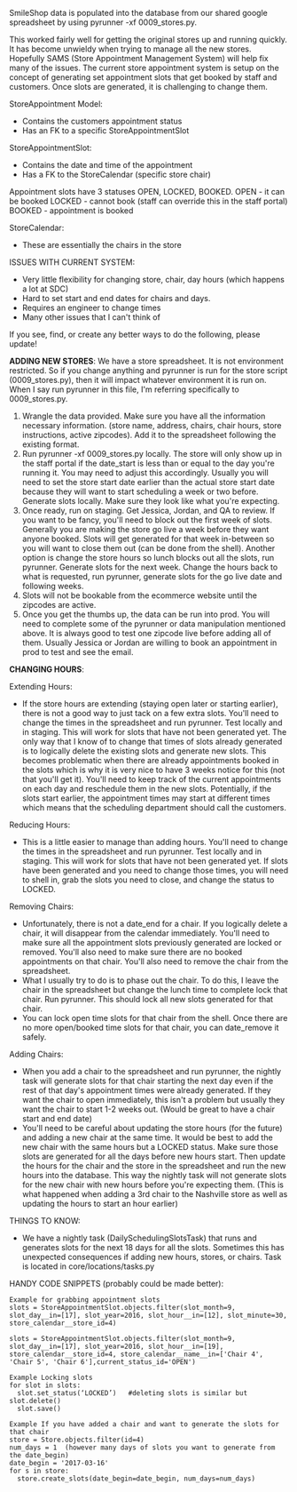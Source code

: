 SmileShop data is populated into the database from our shared google spreadsheet by using pyrunner -xf 0009_stores.py. 

This worked fairly well for getting the original stores up and running quickly. It has become unwieldy when trying to manage all the new stores. Hopefully SAMS (Store Appointment Management System) will help fix many of the issues. The current store appointment system is setup on the concept of generating set appointment slots that get booked by staff and customers. Once slots are generated, it is challenging to change them. 

StoreAppointment Model: 
* Contains the customers appointment status
* Has an FK to a specific StoreAppointmentSlot

StoreAppointmentSlot:
* Contains the date and time of the appointment
* Has a FK to the StoreCalendar (specific store chair)

Appointment slots have 3 statuses OPEN, LOCKED, BOOKED. 
OPEN - it can be booked 
LOCKED - cannot book (staff can override this in the staff portal) 
BOOKED - appointment is booked 

StoreCalendar:
* These are essentially the chairs in the store


ISSUES WITH CURRENT SYSTEM: 
* Very little flexibility for changing store, chair, day hours (which happens a lot at SDC)
* Hard to set start and end dates for chairs and days.
* Requires an engineer to change times
* Many other issues that I can't think of


If you see, find, or create any better ways to do the following, please update!

**ADDING NEW STORES**:
We have a store spreadsheet. It is not environment restricted. So if you change anything and pyrunner is run for the store script (0009_stores.py), then it will impact whatever environment it is run on. When I say run pyrunner in this file, I'm referring specifically to 0009_stores.py. 

1. Wrangle the data provided. Make sure you have all the information necessary information. (store name, address, chairs, chair hours, store instructions, active zipcodes). Add it to the spreadsheet following the existing format.
2. Run pyrunner -xf 0009_stores.py locally. The store will only show up in the staff portal if the date_start is less than or equal to the day you're running it. You may need to adjust this accordingly. Usually you will need to set the store start date earlier than the actual store start date because they will want to start scheduling a week or two before. Generate slots locally. Make sure they look like what you're expecting. 
3. Once ready, run on staging. Get Jessica, Jordan, and QA to review. If you want to be fancy, you'll need to block out the first week of slots. Generally you are making the store go live a week before they want anyone booked. Slots will get generated for that week in-between so you will want to close them out (can be done from the shell). Another option is change the store hours so lunch blocks out all the slots, run pyrunner. Generate slots for the next week. Change the hours back to what is requested, run pyrunner, generate slots for the go live date and following weeks. 
4. Slots will not be bookable from the ecommerce website until the zipcodes are active. 
5. Once you get the thumbs up, the data can be run into prod. You will need to complete some of the pyrunner or data manipulation mentioned above. It is always good to test one zipcode live before adding all of them. Usually Jessica or Jordan are willing to book an appointment in prod to test and see the email. 

**CHANGING HOURS**:

Extending Hours:
* If the store hours are extending (staying open later or starting earlier), there is not a good way to just tack on a few extra slots. You'll need to change the times in the spreadsheet and run pyrunner. Test locally and in staging. This will work for slots that have not been generated yet. The only way that I know of to change that times of slots already generated is to logically delete the existing slots and generate new slots. This becomes problematic when there are already appointments booked in the slots which is why it is very nice to have 3 weeks notice for this (not that you'll get it). You'll need to keep track of the current appointments on each day and reschedule them in the new slots. Potentially, if the slots start earlier, the appointment times may start at different times which means that the scheduling department should call the customers. 

Reducing Hours:
* This is a little easier to manage than adding hours. You'll need to change the times in the spreadsheet and run pyrunner. Test locally and in staging. This will work for slots that have not been generated yet. If slots have been generated and you need to change those times, you will need to shell in, grab the slots you need to close, and change the status to LOCKED. 


Removing Chairs:
* Unfortunately, there is not a date_end for a chair. If you logically delete a chair, it will disappear from the calendar immediately. You'll need to make sure all the appointment slots previously generated are locked or removed. You'll also need to make sure there are no booked appointments on that chair. You'll also need to remove the chair from the spreadsheet. 
* What I usually try to do is to phase out the chair. To do this, I leave the chair in the spreadsheet but change the lunch time to complete lock that chair. Run pyrunner. This should lock all new slots generated for that chair.
* You can lock open time slots for that chair from the shell. Once there are no more open/booked time slots for that chair, you can date_remove it safely.  

Adding Chairs:
* When you add a chair to the spreadsheet and run pyrunner, the nightly task will generate slots for that chair starting the next day even if the rest of that day's appointment times were already generated. If they want the chair to open immediately, this isn't a problem but usually they want the chair to start 1-2 weeks out. (Would be great to have a chair start and end date)
* You'll need to be careful about updating the store hours (for the future) and adding a new chair at the same time. It would be best to add the new chair with the same hours but a LOCKED status. Make sure those slots are generated for all the days before new hours start. Then update the hours for the chair and the store in the spreadsheet and run the new hours into the database. This way the nightly task will not generate slots for the new chair with new hours before you're expecting them. (This is what happened when adding a 3rd chair to the Nashville store as well as updating the hours to start an hour earlier)


THINGS TO KNOW:
* We have a nightly task (DailySchedulingSlotsTask) that runs and generates slots for the next 18 days for all the slots. Sometimes this has unexpected consequences if adding new hours, stores, or chairs. Task is located in core/locations/tasks.py  
 

HANDY CODE SNIPPETS (probably could be made better):
    
    Example for grabbing appointment slots
    slots = StoreAppointmentSlot.objects.filter(slot_month=9, slot_day__in=[17], slot_year=2016, slot_hour__in=[12], slot_minute=30,  store_calendar__store_id=4)

    slots = StoreAppointmentSlot.objects.filter(slot_month=9, slot_day__in=[17], slot_year=2016, slot_hour__in=[19], store_calendar__store_id=4, store_calendar__name__in=['Chair 4', 'Chair 5', 'Chair 6'],current_status_id='OPEN')
    
    Example Locking slots
    for slot in slots:
      slot.set_status(‘LOCKED’)   #deleting slots is similar but slot.delete()
      slot.save()

    Example If you have added a chair and want to generate the slots for that chair
    store = Store.objects.filter(id=4)
    num_days = 1  (however many days of slots you want to generate from the date_begin)
    date_begin = '2017-03-16'
    for s in store:
      store.create_slots(date_begin=date_begin, num_days=num_days)



